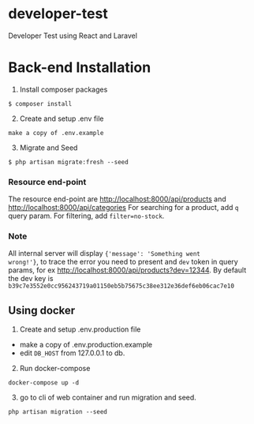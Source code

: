 # developer-test
Developer Test using React and Laravel

# Back-end Installation

1. Install composer packages

```
$ composer install
```

2. Create and setup .env file
```
make a copy of .env.example
```

3. Migrate and Seed

```
$ php artisan migrate:fresh --seed
```

### Resource end-point
The resource end-point are <http://localhost:8000/api/products> and <http://localhost:8000/api/categories>
For searching for a product, add <code>q</code> query param. For filtering, add <code>filter=no-stock</code>.


### Note
All internal server will display <code>{'message': 'Something went wrong!'}</code>, to trace the error you need to present and <code>dev</code> token in query params, 
for ex <http://localhost:8000/api/products?dev=12344>. By default the dev key is <code>b39c7e3552e0cc956243719a01150eb5b75675c38ee312e36def6eb06cac7e10</code>

## Using docker
1. Create and setup .env.production file
- make a copy of .env.production.example
- edit <code>DB_HOST</code> from 127.0.0.1 to db.

2. Run docker-compose
```
docker-compose up -d
```
3. go to cli of web container and run migration and seed.
```
php artisan migration --seed
```

